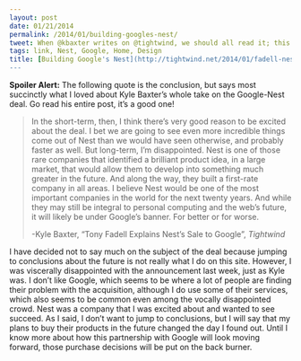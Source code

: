 ```yaml
---
layout: post
date: 01/21/2014
permalink: /2014/01/building-googles-nest/
tweet: When @kbaxter writes on @tightwind, we should all read it; this one regards Google and Nest.
tags: link, Nest, Google, Home, Design
title: [Building Google's Nest](http://tightwind.net/2014/01/fadell-nest-google-acquisition/)
---
```


<p><strong>Spoiler Alert:</strong> The following quote is the conclusion, but says most succinctly what I loved about Kyle Baxter&#8217;s whole take on the Google-Nest deal. Go read his entire post, it&#8217;s a good one!</p>

<blockquote>
  <p>In the short-term, then, I think there’s very good reason to be excited about the deal. I bet we are going to see even more incredible things come out of Nest than we would have seen otherwise, and probably faster as well. But long-term, I’m disappointed. Nest is one of those rare companies that identified a brilliant product idea, in a large market, that would allow them to develop into something much greater in the future. And along the way, they built a first-rate company in all areas. I believe Nest would be one of the most important companies in the world for the next twenty years. And while they may still be integral to personal computing and the web’s future, it will likely be under Google’s banner. For better or for worse.</p>
  
  <p>-Kyle Baxter, &#8220;Tony Fadell Explains Nest’s Sale to Google&#8221;, <em>Tightwind</em></p>
</blockquote>

<p>I have decided not to say much on the subject of the deal because jumping to conclusions about the future is not really what I do on this site. However, I was viscerally disappointed with the announcement last week, just as Kyle was. I don&#8217;t like Google, which seems to be where a lot of people are finding their problem with the acquisition, although I do use some of their services, which also seems to be common even among the vocally disappointed crowd. Nest was a company that I was excited about and wanted to see succeed. As I said, I don&#8217;t want to jump to conclusions, but I will say that my plans to buy their products in the future changed the day I found out. Until I know more about how this partnership with Google will look moving forward, those purchase decisions will be put on the back burner.</p>